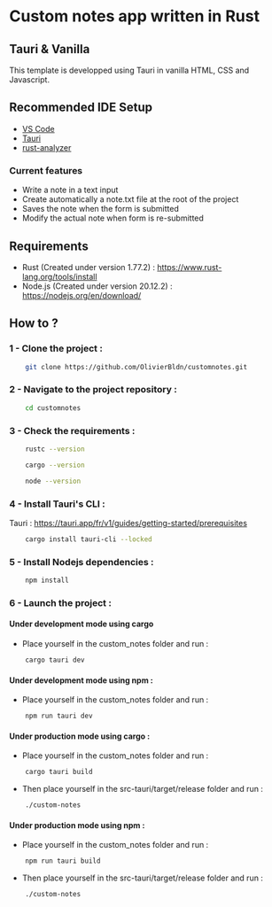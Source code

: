 # Custom notes app written in Rust
## Tauri & Vanilla
This template is developped using Tauri in vanilla HTML, CSS and Javascript.
## Recommended IDE Setup
- [VS Code](https://code.visualstudio.com/)
- [Tauri](https://marketplace.visualstudio.com/items?itemName=tauri-apps.tauri-vscode)
- [rust-analyzer](https://marketplace.visualstudio.com/items?itemName=rust-lang.rust-analyzer)
### Current features
-   Write a note in a text input
-   Create automatically a note.txt file at the root of the project
-   Saves the note when the form is submitted
-   Modify the actual note when form is re-submitted
## Requirements
-   Rust (Created under version 1.77.2) : https://www.rust-lang.org/tools/install
-   Node.js (Created under version 20.12.2) : https://nodejs.org/en/download/
## How to ?
### 1 - Clone the project :
```bash
    git clone https://github.com/OlivierBldn/customnotes.git
```
### 2 - Navigate to the project repository :
```bash
    cd customnotes
```
### 3 - Check the requirements :
```bash
    rustc --version
```
```bash
    cargo --version
```
```bash
    node --version
```
### 4 - Install Tauri's CLI :
Tauri : https://tauri.app/fr/v1/guides/getting-started/prerequisites
```bash
    cargo install tauri-cli --locked
```
### 5 - Install Nodejs dependencies :
```bash
    npm install
```
### 6 - Launch the project :
#### Under development mode using cargo
- Place yourself in the custom_notes folder and run :
```bash
    cargo tauri dev
```
#### Under development mode using npm :
- Place yourself in the custom_notes folder and run :
```bash
    npm run tauri dev
```
#### Under production mode using cargo :
- Place yourself in the custom_notes folder and run :
```bash
    cargo tauri build
```
- Then place yourself in the src-tauri/target/release folder and run :
```bash
    ./custom-notes
```
#### Under production mode using npm :
- Place yourself in the custom_notes folder and run :
```bash
    npm run tauri build
```
- Then place yourself in the src-tauri/target/release folder and run :
```bash
    ./custom-notes
```